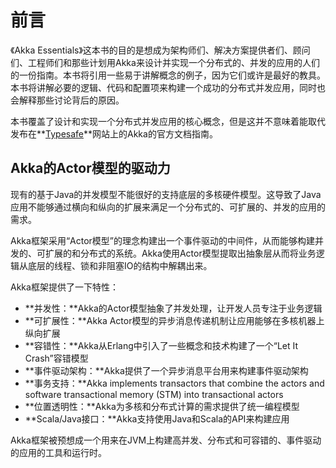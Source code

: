 # 前言

《Akka Essentials》这本书的目的是想成为架构师们、解决方案提供者们、顾问们、工程师们和那些计划用Akka来设计并实现一个分布式的、并发的应用的人们的一份指南。本书将引用一些易于讲解概念的例子，因为它们或许是最好的教具。本书将讲解必要的逻辑、代码和配置项来构建一个成功的分布式并发应用，同时也会解释那些讨论背后的原因。

本书覆盖了设计和实现一个分布式并发应用的核心概念，但是这并不意味着能取代发布在**[Typesafe](http://doc.akka.io/docs/akka/)**网站上的Akka的官方文档指南。


## Akka的Actor模型的驱动力

现有的基于Java的并发模型不能很好的支持底层的多核硬件模型。这导致了Java应用不能够通过横向和纵向的扩展来满足一个分布式的、可扩展的、并发的应用的需求。

Akka框架采用“Actor模型”的理念构建出一个事件驱动的中间件，从而能够构建并发的、可扩展的和分布式的系统。Akka使用Actor模型提取出抽象层从而将业务逻辑从底层的线程、锁和非阻塞IO的结构中解耦出来。

Akka框架提供了一下特性：
* **并发性：**Akka的Actor模型抽象了并发处理，让开发人员专注于业务逻辑
* **可扩展性：**Akka Actor模型的异步消息传递机制让应用能够在多核机器上纵向扩展
* **容错性：**Akka从Erlang中引入了一些概念和技术构建了一个“Let It Crash”容错模型
* **事件驱动架构：**Akka提供了一个异步消息平台用来构建事件驱动架构
* **事务支持：**Akka implements transactors that combine the actors and software transactional memory (STM) into transactional actors
* **位置透明性：**Akka为多核和分布式计算的需求提供了统一编程模型
* **Scala/Java接口：**Akka支持使用Java和Scala的API来构建应用

Akka框架被预想成一个用来在JVM上构建高并发、分布式和可容错的、事件驱动的应用的工具和运行时。